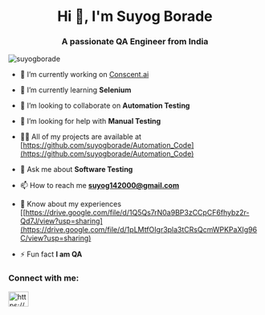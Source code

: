 <h1 align="center">Hi 👋, I'm Suyog Borade</h1>
<h3 align="center">A passionate QA Engineer from India</h3>

<p align="left"> <img src="https://komarev.com/ghpvc/?username=suyogborade&label=Profile%20views&color=0e75b6&style=flat" alt="suyogborade" /> </p>

- 🔭 I’m currently working on [Conscent.ai](https://conscent.ai/)

- 🌱 I’m currently learning **Selenium**

- 👯 I’m looking to collaborate on **Automation Testing**

- 🤝 I’m looking for help with **Manual Testing**

- 👨‍💻 All of my projects are available at [https://github.com/suyogborade/Automation_Code](https://github.com/suyogborade/Automation_Code)

- 💬 Ask me about **Software Testing**

- 📫 How to reach me **suyog142000@gmail.com**

- 📄 Know about my experiences [[https://drive.google.com/file/d/1Q5Qs7rN0a9BP3zCCpCF6fhybz2r-Qd7J/view?usp=sharing](https://drive.google.com/file/d/1pLMtfOIgr3pla3tCRsQcmWPKPaXIg96C/view?usp=sharing)

- ⚡ Fun fact **I am QA**

<h3 align="left">Connect with me:</h3>
<p align="left">
<a href="https://www.linkedin.com/in/suyog-borade-486b45204/" target="blank"><img align="center" src="https://raw.githubusercontent.com/rahuldkjain/github-profile-readme-generator/master/src/images/icons/Social/linked-in-alt.svg" alt="https://www.linkedin.com/in/suyog-borade-486b45204/" height="30" width="40" /></a>
